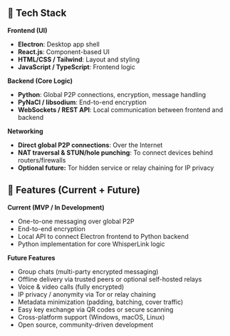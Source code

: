 ## 🧰 Tech Stack

**Frontend (UI)**
- **Electron**: Desktop app shell  
- **React.js**: Component-based UI  
- **HTML/CSS / Tailwind**: Layout and styling  
- **JavaScript / TypeScript**: Frontend logic  

**Backend (Core Logic)**
- **Python**: Global P2P connections, encryption, message handling  
- **PyNaCl / libsodium**: End-to-end encryption  
- **WebSockets / REST API**: Local communication between frontend and backend  

**Networking**
- **Direct global P2P connections**: Over the Internet  
- **NAT traversal & STUN/hole punching**: To connect devices behind routers/firewalls  
- **Optional future:** Tor hidden service or relay chaining for IP privacy  

## 💬 Features (Current + Future)

**Current (MVP / In Development)**
- One-to-one messaging over global P2P  
- End-to-end encryption  
- Local API to connect Electron frontend to Python backend  
- Python implementation for core WhisperLink logic  

**Future Features**
- Group chats (multi-party encrypted messaging)  
- Offline delivery via trusted peers or optional self-hosted relays  
- Voice & video calls (fully encrypted)  
- IP privacy / anonymity via Tor or relay chaining  
- Metadata minimization (padding, batching, cover traffic)  
- Easy key exchange via QR codes or secure scanning  
- Cross-platform support (Windows, macOS, Linux)  
- Open source, community-driven development  
